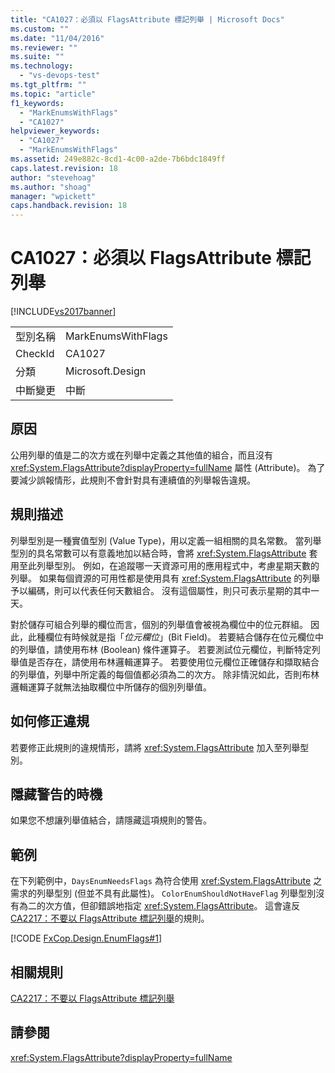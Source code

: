 ```yaml
---
title: "CA1027：必須以 FlagsAttribute 標記列舉 | Microsoft Docs"
ms.custom: ""
ms.date: "11/04/2016"
ms.reviewer: ""
ms.suite: ""
ms.technology: 
  - "vs-devops-test"
ms.tgt_pltfrm: ""
ms.topic: "article"
f1_keywords: 
  - "MarkEnumsWithFlags"
  - "CA1027"
helpviewer_keywords: 
  - "CA1027"
  - "MarkEnumsWithFlags"
ms.assetid: 249e882c-8cd1-4c00-a2de-7b6bdc1849ff
caps.latest.revision: 18
author: "stevehoag"
ms.author: "shoag"
manager: "wpickett"
caps.handback.revision: 18
---
```

# CA1027：必須以 FlagsAttribute 標記列舉
[!INCLUDE[vs2017banner](../code-quality/includes/vs2017banner.md)]

|||  
|-|-|  
|型別名稱|MarkEnumsWithFlags|  
|CheckId|CA1027|  
|分類|Microsoft.Design|  
|中斷變更|中斷|  
  
## 原因  
 公用列舉的值是二的次方或在列舉中定義之其他值的組合，而且沒有 <xref:System.FlagsAttribute?displayProperty=fullName> 屬性 \(Attribute\)。  為了要減少誤報情形，此規則不會針對具有連續值的列舉報告違規。  
  
## 規則描述  
 列舉型別是一種實值型別 \(Value Type\)，用以定義一組相關的具名常數。  當列舉型別的具名常數可以有意義地加以結合時，會將 <xref:System.FlagsAttribute> 套用至此列舉型別。  例如，在追蹤哪一天資源可用的應用程式中，考慮星期天數的列舉。  如果每個資源的可用性都是使用具有 <xref:System.FlagsAttribute> 的列舉予以編碼，則可以代表任何天數組合。  沒有這個屬性，則只可表示星期的其中一天。  
  
 對於儲存可組合列舉的欄位而言，個別的列舉值會被視為欄位中的位元群組。  因此，此種欄位有時候就是指「*位元欄位*」\(Bit Field\)。  若要結合儲存在位元欄位中的列舉值，請使用布林 \(Boolean\) 條件運算子。  若要測試位元欄位，判斷特定列舉值是否存在，請使用布林邏輯運算子。  若要使用位元欄位正確儲存和擷取結合的列舉值，列舉中所定義的每個值都必須為二的次方。  除非情況如此，否則布林邏輯運算子就無法抽取欄位中所儲存的個別列舉值。  
  
## 如何修正違規  
 若要修正此規則的違規情形，請將 <xref:System.FlagsAttribute> 加入至列舉型別。  
  
## 隱藏警告的時機  
 如果您不想讓列舉值結合，請隱藏這項規則的警告。  
  
## 範例  
 在下列範例中，`DaysEnumNeedsFlags` 為符合使用 <xref:System.FlagsAttribute> 之需求的列舉型別 \(但並不具有此屬性\)。  `ColorEnumShouldNotHaveFlag` 列舉型別沒有為二的次方值，但卻錯誤地指定 <xref:System.FlagsAttribute>。  這會違反[CA2217：不要以 FlagsAttribute 標記列舉](../code-quality/ca2217-do-not-mark-enums-with-flagsattribute.md)的規則。  
  
 [!CODE [FxCop.Design.EnumFlags#1](../CodeSnippet/VS_Snippets_CodeAnalysis/FxCop.Design.EnumFlags#1)]  
  
## 相關規則  
 [CA2217：不要以 FlagsAttribute 標記列舉](../code-quality/ca2217-do-not-mark-enums-with-flagsattribute.md)  
  
## 請參閱  
 <xref:System.FlagsAttribute?displayProperty=fullName>
